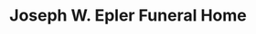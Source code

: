 ---
title: "Joseph W. Epler Funeral Home"
url: /northumberland/joseph-w-epler-funeral-home/
shop: Bestattungen
---
